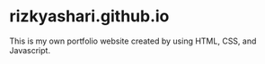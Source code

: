 # rizkyashari.github.io
This is my own portfolio website created by using HTML, CSS, and Javascript.

